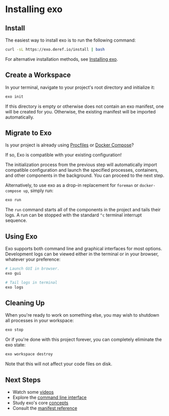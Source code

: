 # Installing exo

## Install

The easiest way to install exo is to run the following command:

```bash
curl -sL https://exo.deref.io/install | bash
```

For alternative installation methods, see [Installing exo](./install/install.md).

## Create a Workspace

In your terminal, navigate to your project's root directory and initialize it:

```bash
exo init
```

If this directory is empty or otherwise does not contain an exo manifest, one
will be created for you. Otherwise, the existing manifest will be imported
automatically.

## Migrate to Exo

Is your project is already using [Procfiles](/manifest/migrate/procfiles.md)
or [Docker Compose](./manifest/migrate/compose.md)?

If so, Exo is compatible with your existing configuration!

The initialization process from the previous step will automatically import
compatible configuration and launch the specified processes, containers, and
other components in the background. You can proceed to the next step.

Alternatively, to use exo as a drop-in replacement for `foreman` or
`docker-compose up`, simply run:

```bash
exo run
```

The `run` command starts all of the components in the project and tails their
logs. A run can be stopped with the standard `^c` terminal interrupt sequence.

## Using Exo

Exo supports both command line and graphical interfaces for most options.
Development logs can be viewed either in the terminal or in your browser,
whatever your preference:

```bash
# Launch GUI in browser.
exo gui

# Tail logs in terminal
exo logs
```

## Cleaning Up

When you're ready to work on something else, you may wish to shutdown all
processes in your workspace:

```bash
exo stop
```

Or if you're done with this project forever, you can completely eliminate the
exo state:

```bash
exo workspace destroy
```

Note that this will not affect your code files on disk.

## Next Steps

* Watch some [videos](/resources/videos.md)
* Explore the [command line interface](/usage/cli.md)
* Study exo's core [concepts](/usage/concepts.md)
* Consult the [manifest reference](/manifest/README.md)
